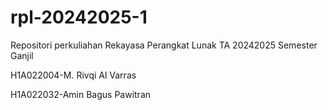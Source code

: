 # rpl-20242025-1
Repositori perkuliahan Rekayasa Perangkat Lunak TA 20242025 Semester Ganjil

H1A022004-M. Rivqi Al Varras

H1A022032-Amin Bagus Pawitran
